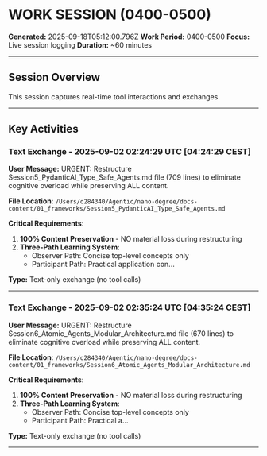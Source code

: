 # WORK SESSION (0400-0500)

**Generated:** 2025-09-18T05:12:00.796Z
**Work Period:** 0400-0500
**Focus:** Live session logging
**Duration:** ~60 minutes

---

## Session Overview

This session captures real-time tool interactions and exchanges.

---

## Key Activities

### Text Exchange - 2025-09-02 02:24:29 UTC [04:24:29 CEST]

**User Message:** URGENT: Restructure Session5_PydanticAI_Type_Safe_Agents.md file (709 lines) to eliminate cognitive overload while preserving ALL content.

**File Location**: `/Users/q284340/Agentic/nano-degree/docs-content/01_frameworks/Session5_PydanticAI_Type_Safe_Agents.md`

**Critical Requirements**:
1. **100% Content Preservation** - NO material loss during restructuring
2. **Three-Path Learning System**: 
   - Observer Path: Concise top-level concepts only
   - Participant Path: Practical application con...

**Type:** Text-only exchange (no tool calls)

---

### Text Exchange - 2025-09-02 02:35:24 UTC [04:35:24 CEST]

**User Message:** URGENT: Restructure Session6_Atomic_Agents_Modular_Architecture.md file (670 lines) to eliminate cognitive overload while preserving ALL content.

**File Location**: `/Users/q284340/Agentic/nano-degree/docs-content/01_frameworks/Session6_Atomic_Agents_Modular_Architecture.md`

**Critical Requirements**:
1. **100% Content Preservation** - NO material loss during restructuring
2. **Three-Path Learning System**: 
   - Observer Path: Concise top-level concepts only
   - Participant Path: Practical a...

**Type:** Text-only exchange (no tool calls)

---


